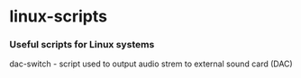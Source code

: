 # linux-scripts
### Useful scripts for Linux systems

dac-switch - script used to output audio strem to external sound card (DAC)
